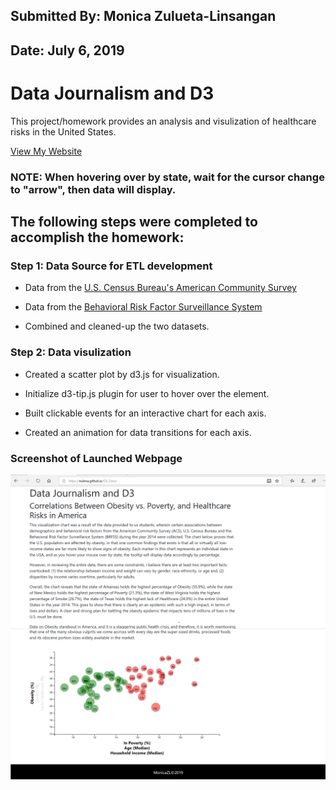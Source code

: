 ## Submitted By: Monica Zulueta-Linsangan
## Date: July 6, 2019


# Data Journalism and D3

This project/homework provides an analysis and visulization of healthcare risks in the United States.

[View My Website](https://eulena.github.io/D3_Data/)
### NOTE: When hovering over by state, wait for the cursor change to "arrow", then data will display.

## The following steps were completed to accomplish the homework:

### Step 1: Data Source for ETL development

  * Data from the [U.S. Census Bureau's American Community Survey](http://factfinder.census.gov/faces/nav/jsf/pages/searchresults.xhtml)
  
  * Data from the [Behavioral Risk Factor Surveillance System](https://chronicdata.cdc.gov/Behavioral-Risk-Factors/BRFSS-2014-Overall/5ra3-ixqq)
  
  * Combined and cleaned-up the two datasets.
  
### Step 2: Data visulization 
  * Created a scatter plot by d3.js for visualization.

  * Initialize d3-tip.js plugin for user to hover over the element.
  
  * Built clickable events for an interactive chart for each axis.
  
  * Created an animation for data transitions for each axis.
  
### Screenshot of Launched Webpage
  
![final_app_part1.png](images/D3_1.PNG)
